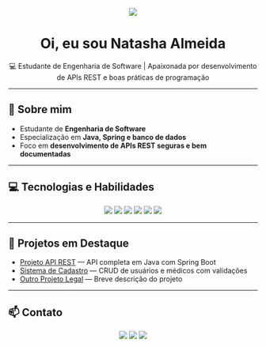 <p align="center">
  <img src="https://img.shields.io/badge/Olá!-👋-blue?style=for-the-badge">
</p>

<h1 align="center">Oi, eu sou Natasha Almeida</h1>
<p align="center">💻 Estudante de Engenharia de Software | Apaixonada por desenvolvimento de APIs REST e boas práticas de programação</p>

---

## 🌟 Sobre mim
- Estudante de **Engenharia de Software**  
- Especialização em **Java, Spring e banco de dados**  
- Foco em **desenvolvimento de APIs REST seguras e bem documentadas**  

---

## 💻 Tecnologias e Habilidades
<p align="center">
  <img src="https://img.shields.io/badge/Java-★★★★★-orange?style=for-the-badge">
  <img src="https://img.shields.io/badge/Spring_Boot-★★★★☆-green?style=for-the-badge">
  <img src="https://img.shields.io/badge/SQL-★★★★☆-blue?style=for-the-badge">
  <img src="https://img.shields.io/badge/APIs_REST-★★★★★-red?style=for-the-badge">
  <img src="https://img.shields.io/badge/Testes_&_Docs-★★★★☆-yellow?style=for-the-badge">
  <img src="https://img.shields.io/badge/Git_&_GitHub-★★★★☆-black?style=for-the-badge">
</p>

---

## 🚀 Projetos em Destaque
- [Projeto API REST]([link-do-projeto](https://github.com/natashaalmeida/forumhub)) — API completa em Java com Spring Boot  
- [Sistema de Cadastro]([link-do-projeto](https://github.com/natashaalmeida/api)) — CRUD de usuários e médicos com validações  
- [Outro Projeto Legal]([link-do-projeto](https://github.com/natashaalmeida/desafio-literatura)) — Breve descrição do projeto  

---

## 📫 Contato
<p align="center">
  <a href="mailto:natashaalmeida173@gmail.com"><img src="https://img.shields.io/badge/Email-natasha@email.com-red?style=for-the-badge&logo=gmail"></a>
  <a href="[https://www.linkedin.com/in/seu-linkedin](https://www.linkedin.com/in/natashaalmeidag/)"><img src="https://img.shields.io/badge/LinkedIn-Natasha-blue?style=for-the-badge&logo=linkedin"></a>
  <a href="https://github.com/natashaalmeida"><img src="https://img.shields.io/badge/GitHub-Natasha-black?style=for-the-badge&logo=github"></a>
</p>
